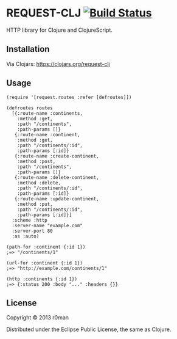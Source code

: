 # REQUEST-CLJ [![Build Status](https://travis-ci.org/r0man/request-clj.png)](https://travis-ci.org/r0man/request-clj)

HTTP library for Clojure and ClojureScript.

## Installation

Via Clojars: https://clojars.org/request-clj

## Usage

    (require '[request.routes :refer [defroutes]])

    (defroutes routes
      [{:route-name :continents,
        :method :get,
        :path "/continents",
        :path-params []}
       {:route-name :continent,
        :method :get,
        :path "/continents/:id",
        :path-params [:id]}
       {:route-name :create-continent,
        :method :post,
        :path "/continents",
        :path-params []}
       {:route-name :delete-continent,
        :method :delete,
        :path "/continents/:id",
        :path-params [:id]}
       {:route-name :update-continent,
        :method :put,
        :path "/continents/:id",
        :path-params [:id]}]
      :scheme :http
      :server-name "example.com"
      :server-port 80
      :as :auto)

    (path-for :continent {:id 1})
    ;=> "/continents/1"

    (url-for :continent {:id 1})
    ;=> "http://example.com/continents/1"

    (http :continents {:id 1})
    ;=> {:status 200 :body "..." :headers {}}

## License

Copyright © 2013 r0man

Distributed under the Eclipse Public License, the same as Clojure.
